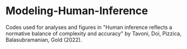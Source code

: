 # Modeling-Human-Inference
Codes used for analyses and figures in "Human inference reflects a normative balance of complexity and accuracy" by Tavoni, Doi, Pizzica, Balasubramanian, Gold (2022).
